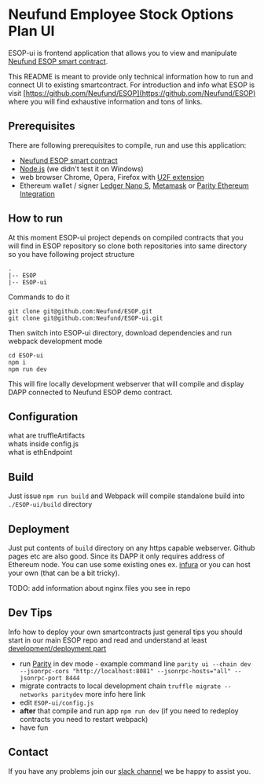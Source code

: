 # Neufund Employee Stock Options Plan UI 
ESOP-ui is frontend application that allows you to view and manipulate [Neufund ESOP smart contract](https://github.com/Neufund/ESOP).  
  
This README is meant to provide only technical information how to run and connect UI to existing smartcontract. For introduction and info what ESOP is visit [https://github.com/Neufund/ESOP](https://github.com/Neufund/ESOP) where you will find exhaustive information and tons of links. 

## Prerequisites
There are following prerequisites to compile, run and use this application:
  * [Neufund ESOP smart contract](https://github.com/Neufund/ESOP)  
  * [Node.js](https://nodejs.org/) (we didn't test it on Windows)
  * web browser Chrome, Opera, Firefox with [U2F extension](https://addons.mozilla.org/en-US/firefox/addon/u2f-support-add-on/)
  * Ethereum wallet / signer [Ledger Nano S](https://www.ledgerwallet.com/products/ledger-nano-s), [Metamask](https://metamask.io/) or [Parity Ethereum Integration](https://chrome.google.com/webstore/detail/parity-ethereum-integrati/himekenlppkgeaoeddcliojfddemadig?)

## How to run
At this moment ESOP-ui project depends on compiled contracts that you will find in ESOP repository so clone both repositories into same directory so you have following project structure
    
    .
    |-- ESOP
    |-- ESOP-ui

Commands to do it

    git clone git@github.com:Neufund/ESOP.git
    git clone git@github.com:Neufund/ESOP-ui.git
    
Then switch into ESOP-ui directory, download dependencies and run webpack development mode

    cd ESOP-ui
    npm i  
    npm run dev

This will fire locally development webserver that will compile and display DAPP connected to Neufund ESOP demo contract.    

## Configuration
what are truffleArtifacts  
whats inside config.js  
what is ethEndpoint  

## Build
Just issue ```npm run build``` and Webpack will compile standalone build into ```./ESOP-ui/build``` directory 

## Deployment
Just put contents of ```build``` directory on any https capable webserver. Github pages etc are also good. Since its DAPP it only requires address of Ethereum node. You can use some existing ones ex. [infura](https://infura.io/) or you can host your own (that can be a bit tricky).
    
TODO: add information about nginx files you see in repo

## Dev Tips
Info how to deploy your own smartcontracts just general tips you should start in our main ESOP repo and read and understand at least [development/deployment part](https://github.com/Neufund/ESOP#development)  
* run [Parity](https://parity.io/) in dev mode - example command line ```parity ui --chain dev --jsonrpc-cors "http://localhost:8081" --jsonrpc-hosts="all" --jsonrpc-port 8444 ```
* migrate contracts to local development chain ```truffle migrate --networks paritydev``` more info here link
* edit ```ESOP-ui/config.js```   
* **after** that compile and run app ```npm run dev``` (if you need to redeploy contracts you need to restart webpack)
* have fun

## Contact
If you have any problems join our [slack channel](https://neufundorg.signup.team) we be happy to assist you.